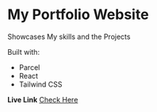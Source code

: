 # My Portfolio Website

   Showcases My skills and the Projects

Built with:
- Parcel
- React
- Tailwind CSS

**Live Link**
[Check Here](https://bsuryasai.netlify.app/)